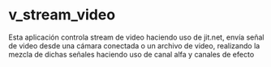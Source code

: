 # v_stream_video
Esta aplicación controla  stream de video haciendo uso de jit.net, envía señal de video desde una cámara conectada o un archivo de video, realizando la mezcla de dichas señales haciendo uso de canal alfa y canales de efecto
